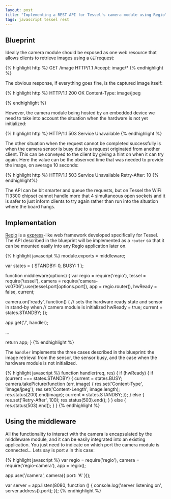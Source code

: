```yaml
---
layout: post
title: "Implementing a REST API for Tessel's camera module using Regio"
tags: javascript tessel rest
---
```


## Blueprint

Ideally the camera module should be exposed as one web resource that allows clients to retrieve images using a `GET`request:

{% highlight http %}
GET /image HTTP/1.1
Accept: image/*
{% endhighlight %}

The obvious response, if everything goes fine, is the captured image itself:

{% highlight http %}
HTTP/1.1 200 OK
Content-Type: image/jpeg

<!-- image content -->
{% endhighlight %}

However, the camera module being hosted by an embedded device we need to take into account the situation when the hardware is not yet initialized:

{% highlight http %}
HTTP/1.1 503 Service Unavailable
{% endhighlight %}

The other situation when the request cannot be completed successfully is when the camera sensor is busy due to a request originated from another client. This can be conveyed to the client by giving a hint on when it can try again. Here the value can be the observed time that was needed to provide the image, on average 10 seconds:

{% highlight http %}
HTTP/1.1 503 Service Unavailable
Retry-After: 10
{% endhighlight%}

The API can be bit smarter and queue the requests, but on Tessel the WiFi TI3300 chipset cannot handle more that 4 simultaneous open sockets and it is safer to just inform clients to try again rather than run into the situation where the board hangs.

## Implementation

[Regio](https://github.com/vstirbu/regio) is a [express](http://expressjs.com/)-like web framework developed specifically for Tessel. The API described in the blueprint will be implemented as a `router` so that it can be mounted easily into any Regio application later on.

{% highlight javascript %}
module.exports = middleware;

var states = {
  STANDBY: 0,
  BUSY: 1
};

function middleware(options) {
  var regio = require('regio'),
      tessel = require('tessel'),
      camera = require('camera-vc0706').use(tessel.port[options.port]),
      app = regio.router(),
      hwReady = false,
      current;

  camera.on('ready', function() {
    // sets the hardware ready state and sensor in stand-by when
    // camera module is initialized
    hwReady = true;
    current = states.STANDBY;
  });

  app.get('/', handler);

  ...

  return app;
}
{% endhighlight %}

The `handler` implements the three cases described in the blueprint: the image retrieval from the sensor, the sensor busy, and the case when the hardware module is not initialized.

{% highlight javascript %}
function handler(req, res) {
  if (hwReady) {
    if (current === states.STANDBY) {
      current = states.BUSY;
      camera.takePicture(function (err, image) {
        res.set('Content-Type', 'image/jpeg');
        res.set('Content-Length', image.length);
        res.status(200).end(image);
        current = states.STANDBY;
      });
    } else {
      res.set('Retry-After', 100);
      res.status(503).end();
    }
  } else {
    res.status(503).end();
  }
}
{% endhighlight %}

## Using the middleware

All the functionality to interact with the camera is encapsulated by the middleware module, and it can be easily integrated into an existing application. You just need to indicate on which port the camera module is connected... Lets say is port `A` in this case:

{% highlight javascript %}
var regio = require('regio'),
    camera = require('regio-camera'),
    app = regio();

app.use('/camera', camera({
  port: 'A'
}));

var server = app.listen(8080, function () {
  console.log('server listening on', server.address().port);
});
{% endhighlight %}
